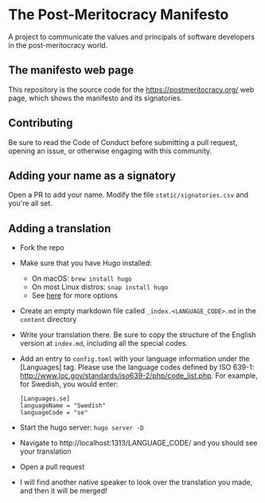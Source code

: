 # The Post-Meritocracy Manifesto
A project to communicate the values and principals of software developers in the post-meritocracy world.

## The manifesto web page
This repository is the source code for the <https://postmeritocracy.org/> web page, which shows the manifesto and its signatories.

## Contributing
Be sure to read the Code of Conduct before submitting a pull request, opening an issue, or otherwise engaging with this community.

## Adding your name as a signatory
Open a PR to add your name. Modify the file `static/signatories.csv` and you're all set.

## Adding a translation
* Fork the repo
* Make sure that you have Hugo installed:
	* On macOS: `brew install hugo`
	* On most Linux distros: `snap install hugo`
	* See [here](https://gohugo.io/getting-started/installing/) for more options
* Create an empty markdown file called `_index.<LANGUAGE_CODE>.md` in the `content` directory
* Write your translation there. Be sure to copy the structure of the English version at `index.md`, including all the special codes.
* Add an entry to `config.toml` with your language information under the [Languages] tag. Please use the language codes defined by ISO 639-1: http://www.loc.gov/standards/iso639-2/php/code_list.php. For example, for Swedish, you would enter:

      [Languages.se]
      languageName = "Swedish"
      languageCode = "se"

* Start the hugo server: `hugo server -D`
* Navigate to http://localhost:1313/LANGUAGE_CODE/ and you should see your translation
* Open a pull request
* I will find another native speaker to look over the translation you made, and then it will be merged!
